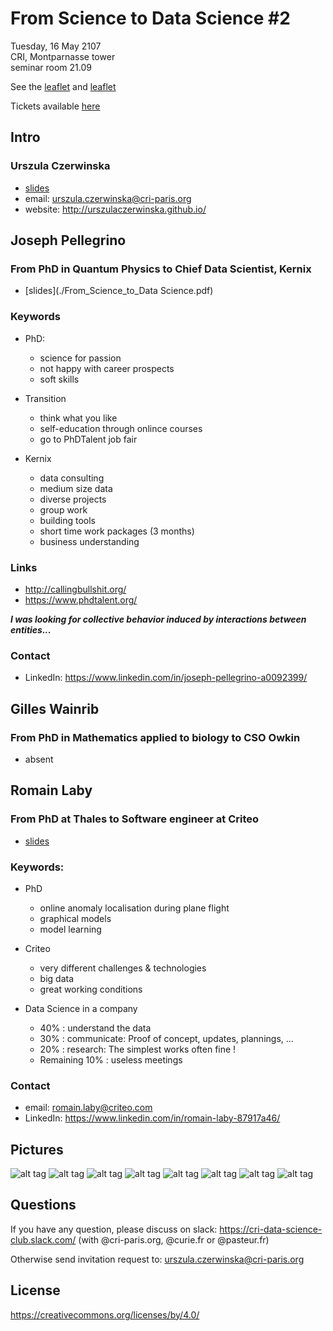 # From Science to Data Science #2
Tuesday, 16 May 2107 <br>
CRI, Montparnasse tower <br>
seminar room 21.09<br>

See the [leaflet](./seminarV2.ai.pdf) and [leaflet](./seminarV3.ai.pdf)

Tickets available [here](https://events.cri-paris.org/e/24/from-science-to-data-science-2) 

## Intro

### Urszula Czerwinska
* [slides](./CRIDSclub2.pdf) 
* email: urszula.czerwinska@cri-paris.org
* website: http://urszulaczerwinska.github.io/


## Joseph Pellegrino
### From PhD in Quantum Physics to Chief Data Scientist, Kernix

 * [slides](./From_Science_to_Data Science.pdf) 

### Keywords
* PhD: 
  - science for passion
  - not happy with career prospects
  - soft skills 

* Transition
  - think what you like
  - self-education through onlince courses 
  - go to PhDTalent job fair 

* Kernix
  - data consulting
  - medium size data
  - diverse projects 
  - group work
  - building tools
  - short time work packages (3 months)
  - business understanding

### Links
  - http://callingbullshit.org/
  - https://www.phdtalent.org/

***I was looking for collective behavior induced by interactions between entities...***

### Contact
* LinkedIn: https://www.linkedin.com/in/joseph-pellegrino-a0092399/

## Gilles Wainrib
### From PhD in Mathematics applied to biology to CSO Owkin

* absent 

## Romain Laby
### From PhD at Thales to Software engineer at Criteo

 * [slides](./prez_seminaire_16mai17.pdf)  

### Keywords: 
* PhD
    - online anomaly localisation during plane flight
    - graphical models
    - model learning

* Criteo
    - very different challenges & technologies
    - big data
    - great working conditions

* Data Science in a company
    - 40% : understand the data 
    - 30% : communicate: Proof of concept, updates, plannings, ... 
    - 20% : research: The simplest works often fine !
    - Remaining 10% : useless meetings

### Contact
* email: romain.laby@criteo.com
* LinkedIn: https://www.linkedin.com/in/romain-laby-87917a46/


## Pictures
![alt tag](./Photos/IMG_20170516_151805.jpg)
![alt tag](./Photos/IMG_20170516_210307.jpg)
![alt tag](./Photos/IMG_20170516_210313.jpg)
![alt tag](./Photos/IMG_20170516_203646.jpg)
![alt tag](./Photos/IMG_20170516_201553.jpg)
![alt tag](./Photos/IMG_20170516_191653.jpg)
![alt tag](./Photos/IMG_20170516_183740.jpg)
![alt tag](./Photos/IMG_20170516_190228.jpg)

## Questions
If you have any question, please discuss on slack: https://cri-data-science-club.slack.com/ (with @cri-paris.org, @curie.fr or @pasteur.fr)

Otherwise send invitation request to: urszula.czerwinska@cri-paris.org
## License
https://creativecommons.org/licenses/by/4.0/


